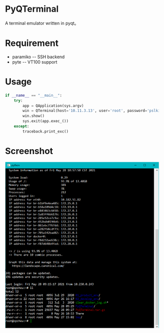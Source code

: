# PyQTerminal
A terminal emulator written in pyqt。

# Requirement
* paramiko  --  SSH backend
* pyte      --  VT100 support

# Usage
```python
if __name__ == "__main__":
    try:
        app = QApplication(sys.argv)
        win = QTerminal(host='10.11.3.13', user='root', password='pslkien@3d')
        win.show()
        sys.exit(app.exec_())
    except:
        traceback.print_exc()
```

# Screenshot
![1](./sp.png)
